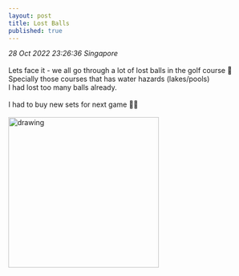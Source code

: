 ```yaml
---
layout: post
title: Lost Balls
published: true
---
```

_28 Oct 2022 23:26:36 Singapore_
<br>
<br>
Lets face it - we all go through a lot of lost balls in the golf course 😬
<br>
Specially those courses that has water hazards (lakes/pools)
<br>
I had lost too many balls already. 
<br>
<br>
I had to buy new sets for next game 🏌🏻
<br>
<br>
<img src="https://drive.google.com/uc?export=view&id=1UABw7bfmMeNydS9yL84YjFyBy7zNlB-U" alt="drawing" width="300"/>
